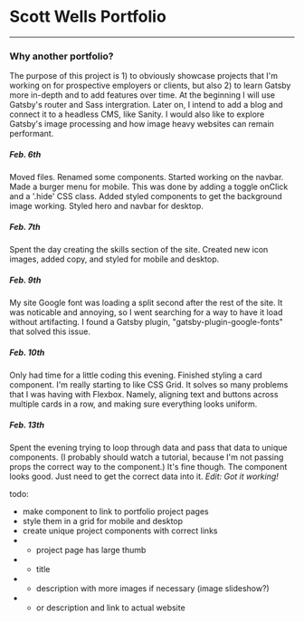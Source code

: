 # Scott Wells Portfolio
----

### Why another portfolio?
The purpose of this project is 1) to obviously showcase projects that I'm working on for prospective employers or clients, but also 2) to learn Gatsby more in-depth and to add features over time. At the beginning I will use Gatsby's router and Sass intergration. Later on, I intend to add a blog and connect it to a headless CMS, like Sanity. I would also like to explore Gatsby's image processing and how image heavy websites can remain performant.

##### Feb. 6th
Moved files. Renamed some components. Started working on the navbar. Made a burger menu for mobile. This was done by adding a toggle onClick and a '.hide' CSS class. Added styled components to get the background image working. Styled hero and navbar for desktop.

##### Feb. 7th
Spent the day creating the skills section of the site. Created new icon images, added copy, and styled for mobile and desktop.

##### Feb. 9th
My site Google font was loading a split second after the rest of the site. It was noticable and annoying, so I went searching for a way to have it load without artifacting. I found a Gatsby plugin, "gatsby-plugin-google-fonts" that solved this issue.

##### Feb. 10th
Only had time for a little coding this evening. Finished styling a card component. I'm really starting to like CSS Grid. It solves so many problems that I was having with Flexbox. Namely, aligning text and buttons across multiple cards in a row, and making sure everything looks uniform.

##### Feb. 13th
Spent the evening trying to loop through data and pass that data to unique components. (I probably should watch a tutorial, because I'm not passing props the correct way to the component.) It's fine though. The component looks good. Just need to get the correct data into it.
*Edit: Got it working!*

todo:
- make component to link to portfolio project pages
- style them in a grid for mobile and desktop
- create unique project components with correct links
- - project page has large thumb
- - title
- - description with more images if necessary (image slideshow?)
- - or description and link to actual website
